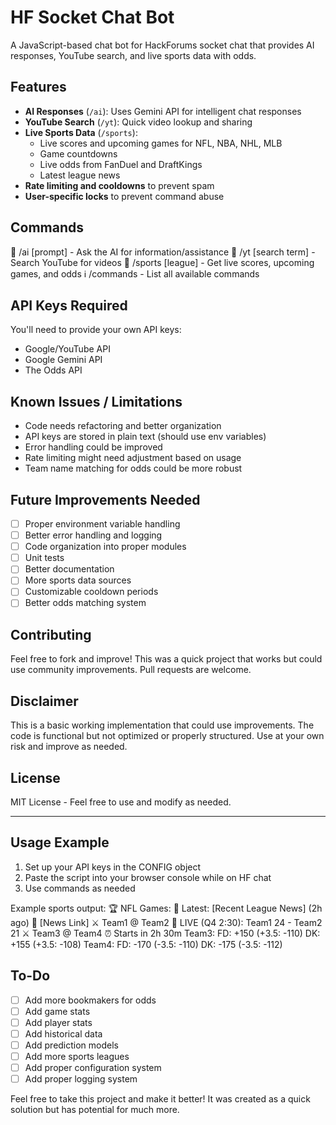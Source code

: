 # HF Socket Chat Bot

A JavaScript-based chat bot for HackForums socket chat that provides AI responses, YouTube search, and live sports data with odds.

## Features

- **AI Responses** (`/ai`): Uses Gemini API for intelligent chat responses
- **YouTube Search** (`/yt`): Quick video lookup and sharing
- **Live Sports Data** (`/sports`): 
  - Live scores and upcoming games for NFL, NBA, NHL, MLB
  - Game countdowns
  - Live odds from FanDuel and DraftKings
  - Latest league news
- **Rate limiting and cooldowns** to prevent spam
- **User-specific locks** to prevent command abuse

## Commands

🤖 /ai [prompt] - Ask the AI for information/assistance
🎥 /yt [search term] - Search YouTube for videos
🏀 /sports [league] - Get live scores, upcoming games, and odds
ℹ️ /commands - List all available commands

## API Keys Required

You'll need to provide your own API keys:
- Google/YouTube API
- Google Gemini API
- The Odds API

## Known Issues / Limitations

- Code needs refactoring and better organization
- API keys are stored in plain text (should use env variables)
- Error handling could be improved
- Rate limiting might need adjustment based on usage
- Team name matching for odds could be more robust

## Future Improvements Needed

- [ ] Proper environment variable handling
- [ ] Better error handling and logging
- [ ] Code organization into proper modules
- [ ] Unit tests
- [ ] Better documentation
- [ ] More sports data sources
- [ ] Customizable cooldown periods
- [ ] Better odds matching system

## Contributing

Feel free to fork and improve! This was a quick project that works but could use community improvements. Pull requests are welcome.

## Disclaimer

This is a basic working implementation that could use improvements. The code is functional but not optimized or properly structured. Use at your own risk and improve as needed.

## License

MIT License - Feel free to use and modify as needed.

---

## Usage Example

1. Set up your API keys in the CONFIG object
2. Paste the script into your browser console while on HF chat
3. Use commands as needed

Example sports output:
🏆 NFL Games:
📰 Latest: [Recent League News] (2h ago)
🔗 [News Link]
⚔️ Team1 @ Team2
🔴 LIVE (Q4 2:30): Team1 24 - Team2 21
⚔️ Team3 @ Team4
⏰ Starts in 2h 30m
Team3:
FD: +150 (+3.5: -110)
DK: +155 (+3.5: -108)
Team4:
FD: -170 (-3.5: -110)
DK: -175 (-3.5: -112)

## To-Do

- [ ] Add more bookmakers for odds
- [ ] Add game stats
- [ ] Add player stats
- [ ] Add historical data
- [ ] Add prediction models
- [ ] Add more sports leagues
- [ ] Add proper configuration system
- [ ] Add proper logging system

Feel free to take this project and make it better! It was created as a quick solution but has potential for much more.
